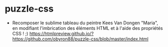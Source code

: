 # puzzle-css
* Recomposer le sublime tableau du peintre Kees Van Dongen "Maria",<br> en modifiant l'imbrication des éléments HTML et à l'aide des propriétés CSS ! ;)
https://htmlpreview.github.io/?https://github.com/obyron88/puzzle-css/blob/master/index.html
